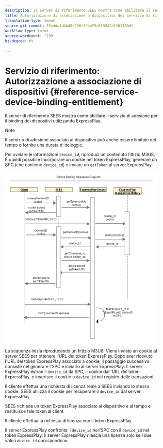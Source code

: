 ```yaml
---
description: Il server di riferimento SEES mostra come abilitare il servizio di adesione per il binding dei dispositivi utilizzando ExpressPlay.
title: Autorizzazione di associazione a dispositivi del servizio di riferimento
translation-type: tm+mt
source-git-commit: 89bdda1d4bd5c126f19ba75a819942df901183d1
workflow-type: tm+mt
source-wordcount: '230'
ht-degree: 0%

---
```



# Servizio di riferimento: Autorizzazione a associazione di dispositivi {#reference-service-device-binding-entitlement}

Il server di riferimento SEES mostra come abilitare il servizio di adesione per il binding dei dispositivi utilizzando ExpressPlay.

>[!NOTE]
>
>Il servizio di adesione associato al dispositivo può anche essere limitato nel tempo o fornire una durata di noleggio.

Per avviare le informazioni `device_id`, riproduci un contenuto fittizio M3U8. È quindi possibile incorporare un cookie nel token ExpressPlay, generare un SPC (che contiene `device_id`) e inviare un `getToken` al server ExpressPlay.

![](assets/fees-device-binding.png)

La sequenza inizia riproducendo un fittizio M3U8. Viene inviato un cookie al server SEES per ottenere l’URL del token ExpressPlay. Dopo aver ricevuto l&#39;URL del token ExpressPlay associato a cookie, il passaggio successivo consiste nel generare l&#39;SPC e inviarlo al server ExpressPlay. Il server ExpressPlay estrae il `device_id` da SPC, il cookie dall&#39;URL del token ExpressPlay, e inserisce il cookie e `device_id` nel registro delle transazioni.

Il cliente effettua una richiesta di licenza reale a SEES inviando lo stesso cookie. SEES utilizza il cookie per recuperare il `device_id` dal server ExpressPlay.

SEES richiede un token ExpressPlay associato al dispositivo e al tempo e restituisce tale token al client.

Il cliente effettua la richiesta di licenza con il token ExpressPlay.

Il server ExpressPlay confronta il `device_id` nell’SPC con il `device_id` nel token ExpressPlay. Il server ExpressPlay rilascia una licenza solo se i due valori `device_id` corrispondono.
